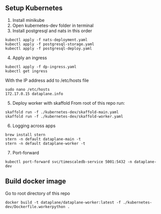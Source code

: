 ## Setup Kubernetes

1. Install minikube
2. Open kubernetes-dev folder in terminal
3. Install postgresql and nats in this order

```shell
kubectl apply -f nats-deployment.yaml
kubectl apply -f postgresql-storage.yaml
kubectl apply -f postgresql-deploy.yaml
```

4. Apply an ingress
```shell
kubectl apply -f dp-ingress.yaml
kubectl get ingress
```
With the IP address add to /etc/hosts file
```
sudo nano /etc/hosts
172.17.0.15 dataplane.info
```

5. Deploy worker with skaffold
From root of this repo run:
```shell
skaffold run -f ./kubernetes-dev/skaffold-main.yaml
skaffold run -f ./kubernetes-dev/skaffold-worker.yaml
```

6. Logging across apps
```shell
brew install stern
stern -n default dataplane-main -t
stern -n default dataplane-worker -t
```

7. Port-forward 
```
kubectl port-forward svc/timescaledb-service 5001:5432 -n dataplane-dev
```



## Build docker image

Go to root directory of this repo
```shell
docker build -t dataplane/dataplane-worker:latest -f ./kubernetes-dev/Dockerfile.workerpython .
```
